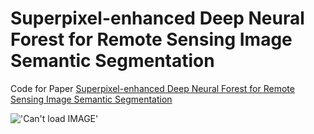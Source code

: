# Superpixel-enhanced Deep Neural Forest for Remote Sensing Image Semantic Segmentation
Code for Paper 
[Superpixel-enhanced Deep Neural Forest for Remote Sensing Image Semantic Segmentation](https://www.sciencedirect.com/science/article/pii/S0924271619302606 )

!['Can't load IMAGE'](https://github.com/whulixiya/TESTREADME1/blob/master/input-IMG/IMG_20190719_183324.jpg) 
